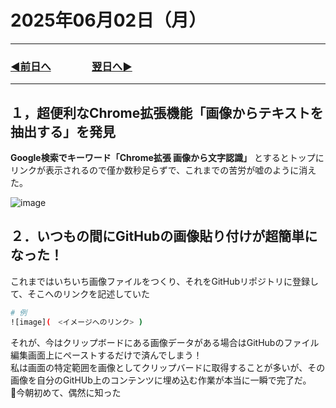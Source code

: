 # 2025年06月02日（月）

---

### [◀️前日へ](https://github.com/yuasys/chatty-journal/blob/main/2025/06/2025-06-01.md)&emsp;&emsp;&emsp;&emsp;[翌日へ▶️](https://github.com/yuasys/chatty-journal/blob/main/2025/06/2025-06-03.md)

---

## １，超便利なChrome拡張機能「画像からテキストを抽出する」を発見

**Google検索でキーワード「Chrome拡張 画像から文字認識」** とするとトップにリンクが表示されるので僅か数秒足らずで、これまでの苦労が嘘のように消えた。

![image](https://github.com/user-attachments/assets/a51d6e85-d51b-47db-927b-88200d27ebe8)

## ２．いつもの間にGitHubの画像貼り付けが超簡単になった！

これまではいちいち画像ファイルをつくり、それをGitHubリポジトリに登録して、そこへのリンクを記述していた

```bash
# 例
![image](　<イメージへのリンク> )
```

それが、今はクリップボードにある画像データがある場合はGitHubのファイル編集画面上にペーストするだけで済んでしまう！  
私は画面の特定範囲を画像としてクリップバードに取得することが多いが、その画像を自分のGitHUb上のコンテンツに埋め込む作業が本当に一瞬で完了だ。  
📌今朝初めて、偶然に知った

